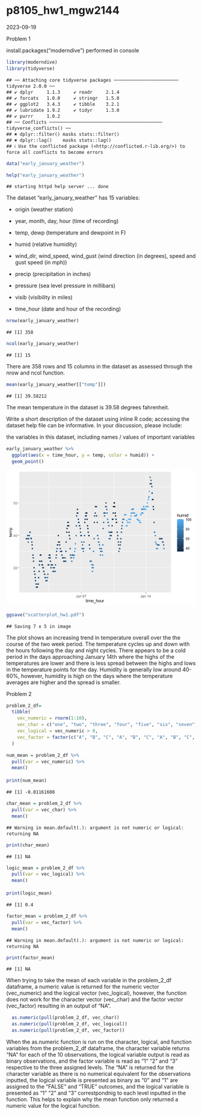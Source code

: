 p8105_hw1_mgw2144
================
2023-09-19

Problem 1

install.packages(“moderndive”) performed in console

``` r
library(moderndive)
library(tidyverse)
```

    ## ── Attaching core tidyverse packages ──────────────────────── tidyverse 2.0.0 ──
    ## ✔ dplyr     1.1.3     ✔ readr     2.1.4
    ## ✔ forcats   1.0.0     ✔ stringr   1.5.0
    ## ✔ ggplot2   3.4.3     ✔ tibble    3.2.1
    ## ✔ lubridate 1.9.2     ✔ tidyr     1.3.0
    ## ✔ purrr     1.0.2     
    ## ── Conflicts ────────────────────────────────────────── tidyverse_conflicts() ──
    ## ✖ dplyr::filter() masks stats::filter()
    ## ✖ dplyr::lag()    masks stats::lag()
    ## ℹ Use the conflicted package (<http://conflicted.r-lib.org/>) to force all conflicts to become errors

``` r
data("early_january_weather")
```

``` r
help("early_january_weather")
```

    ## starting httpd help server ... done

The dataset “early_january_weather” has 15 variables:

- origin (weather station)

- year, month, day, hour (time of recording)

- temp, dewp (temperature and dewpoint in F)

- humid (relative humidity)

- wind_dir, wind_speed, wind_gust (wind direction (in degrees), speed
  and gust speed (in mph))

- precip (precipitation in inches)

- pressure (sea level pressure in millibars)

- visib (visibility in miles)

- time_hour (date and hour of the recording)

``` r
nrow(early_january_weather)
```

    ## [1] 358

``` r
ncol(early_january_weather)
```

    ## [1] 15

There are 358 rows and 15 columns in the dataset as assessed through the
nrow and ncol function.

``` r
mean(early_january_weather[["temp"]])
```

    ## [1] 39.58212

The mean temperature in the dataset is 39.58 degrees fahrenheit.

Write a short description of the dataset using inline R code; accessing
the dataset help file can be informative. In your discussion, please
include:

the variables in this dataset, including names / values of important
variables

``` r
early_january_weather %>%
  ggplot(aes(x = time_hour, y = temp, color = humid)) +
  geom_point()
```

![](p8105_hw1_mgw2144_files/figure-gfm/unnamed-chunk-6-1.png)<!-- -->

``` r
ggsave("scatterplot_hw1.pdf")
```

    ## Saving 7 x 5 in image

The plot shows an increasing trend in temperature overall over the the
course of the two week period. The temperature cycles up and down with
the hours following the day and night cycles. There appears to be a cold
period in the days approaching January 14th where the highs of the
temperatures are lower and there is less spread between the highs and
lows in the temperature points for the day. Humidity is generally low
around 40-60%, however, humidity is high on the days where the
temperature averages are higher and the spread is smaller.

Problem 2

``` r
problem_2_df=
  tibble(
    vec_numeric = rnorm(1:10),
    vec_char = c("one", "two", "three", "four", "five", "six", "seven", "eight", "nine", "ten"),
    vec_logical = vec_numeric > 0, 
    vec_factor = factor(c("A", "B", "C", "A", "B", "C", "A", "B", "C", "A"))
  )
```

``` r
num_mean = problem_2_df %>%
  pull(var = vec_numeric) %>%
  mean()

print(num_mean)
```

    ## [1] -0.01161608

``` r
char_mean = problem_2_df %>%
  pull(var = vec_char) %>%
  mean()
```

    ## Warning in mean.default(.): argument is not numeric or logical: returning NA

``` r
print(char_mean)
```

    ## [1] NA

``` r
logic_mean = problem_2_df %>%
  pull(var = vec_logical) %>%
  mean()

print(logic_mean)
```

    ## [1] 0.4

``` r
factor_mean = problem_2_df %>%
  pull(var = vec_factor) %>%
  mean()
```

    ## Warning in mean.default(.): argument is not numeric or logical: returning NA

``` r
print(factor_mean)
```

    ## [1] NA

When trying to take the mean of each variable in the problem_2_df
dataframe, a numeric value is returned for the numeric vector
(vec_numeric) and the logical vector (vec_logical), however, the
function does not work for the character vector (vec_char) and the
factor vector (vec_factor) resulting in an output of “NA”.

``` r
  as.numeric(pull(problem_2_df, vec_char))
  as.numeric(pull(problem_2_df, vec_logical))
  as.numeric(pull(problem_2_df, vec_factor))
```

When the as.numeric function is run on the character, logical, and
function variables from the problem_2_df dataframe, the character
variable returns “NA” for each of the 10 observations, the logical
variable output is read as binary observations, and the factor variable
is read as “1” “2” and “3” respective to the three assigned levels. The
“NA” is returned for the character variable as there is no numerical
equivalent for the observations inputted, the logical variable is
presented as binary as “0” and “1” are assigned to the “FALSE” and
“TRUE” outcomes, and the logical variable is presented as “1” “2” and
“3” correstpondnig to each level inputted in the function. This helps to
explain why the mean function only returned a numeric value for the
logical function.
